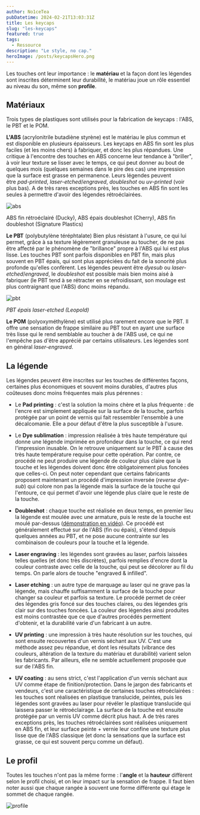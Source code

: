 ```yaml
---
author: No1ceTea
pubDatetime: 2024-02-21T13:03:31Z
title: Les keycaps
slug: "les-keycaps"
featured: true
tags:
  - Ressource
description: "Le style, no cap."
heroImage: /posts/keycapsHero.png
---
```


Les touches ont leur importance : le **matériau** et la façon dont les légendes sont inscrites déterminent leur durabilité, le matériau joue un rôle essentiel au niveau du son, même son **profile**.

## Matériaux

Trois types de plastiques sont utilisés pour la fabrication de keycaps : l'ABS, le PBT et le POM.

**L'ABS** (acrylonitrile butadiène styrène) est le matériau le plus commun et est disponible en plusieurs épaisseurs. Les keycaps en ABS fin sont les plus faciles (et les moins chers) à fabriquer, et donc les plus répandues. Une critique à l'encontre des touches en ABS concerne leur tendance à "briller", à voir leur texture se lisser avec le temps, ce qui peut donner au bout de quelques mois (quelques semaines dans le pire des cas) une impression que la surface est grasse en permanence. Leurs légendes peuvent être *pad-printed*, *laser-etched*/_engraved_, *doubleshot* ou *uv-printed* (voir plus bas). A de très rares exceptions près, les touches en ABS fin sont les seules à permettre d'avoir des légendes rétroéclairées.

![abs](/posts/abs.png)

ABS fin rétroéclairé (Ducky), ABS épais doubleshot (Cherry), ABS fin doubleshot (Signature Plastics)

**Le PBT** (polybutylène téréphtalate) Bien plus résistant à l'usure, ce qui lui permet, grâce à sa texture légèrement granuleuse au toucher, de ne pas être affecté par le phénomène de "brillance" propre à l'ABS qui lui est plus lisse. Les touches PBT sont parfois disponibles en PBT fin, mais plus souvent en PBT épais, qui sont plus appréciées du fait de la sonorité plus profonde qu'elles confèrent. Les légendes peuvent être *dyesub* ou *laser-etched*/_engraved_, le *doubleshot* est possible mais bien moins aisé à fabriquer (le PBT tend à se rétracter en se refroidissant, son moulage est plus contraignant que l'ABS) donc moins répandu.

![pbt](/posts/pbt.png)

_PBT épais laser-etched (Leopold)_

**Le POM** (polyoxyméthylène) est utilisé plus rarement encore que le PBT. Il offre une sensation de frappe similaire au PBT tout en ayant une surface très lisse qui le rend semblable au toucher à de l'ABS usé, ce qui ne l'empêche pas d'être apprécié par certains utilisateurs. Les légendes sont en général *laser-engraved*.

## La légende

Les légendes peuvent être inscrites sur les touches de différentes façons, certaines plus économiques et souvent moins durables, d'autres plus coûteuses donc moins fréquentes mais plus pérennes :

- Le **Pad printing** : c'est la solution la moins chère et la plus fréquente : de l'encre est simplement appliquée sur la surface de la touche, parfois protégée par un point de vernis qui fait ressembler l'ensemble à une décalcomanie. Elle a pour défaut d'être la plus susceptible à l'usure.

- Le **Dye sublimation** : impression réalisée à très haute température qui donne une légende imprimée en profondeur dans la touche, ce qui rend l'impression inusable. On le retrouve uniquement sur le PBT à cause des très haute température requise pour cette opération. Par contre, ce procédé ne peut produire une légende de couleur plus claire que la touche et les légendes doivent donc être obligatoirement plus foncées que celles-ci. On peut noter cependant que certains fabricants proposent maintenant un procédé d'impression inversée (_reverse dye-sub_) qui colore non pas la légende mais la surface de la touche qui l'entoure, ce qui permet d'avoir une légende plus claire que le reste de la touche.

- **Doubleshot** : chaque touche est réalisée en deux temps, en premier lieu la légende est moulée avec une armature, puis le reste de la touche est moulé par-dessus ([démonstration en vidéo](https://www.youtube.com/watch?v=GOpj2Zgk710)). Ce procédé est généralement effectué sur de l'ABS (fin ou épais), s'étend depuis quelques années au PBT, et ne pose aucune contrainte sur les
  combinaison de couleurs pour la touche et la légende.

- **Laser engraving** : les légendes sont gravées au laser, parfois laissées telles quelles (et donc très discrètes), parfois remplies d'encre dont la couleur contraste avec celle de la touche, qui peut se décolorer au fil du temps. On parle alors de touche "engraved & infilled".

- **Laser etching** : un autre type de marquage au laser qui ne grave pas la légende, mais chauffe suffisamment la surface de la touche pour changer sa couleur et parfois sa texture. Le procédé permet de créer des légendes gris foncé sur des touches claires, ou des légendes gris clair sur des touches foncées. La couleur des légendes ainsi produites est moins contrastée que ce que d'autres procédés permettent d'obtenir, et la durabilité varie d'un fabricant à un autre.

- **UV printing** : une impression à très haute résolution sur les touches, qui sont ensuite recouvertes d'un vernis séchant aux UV. C'est une méthode assez peu répandue, et dont les résultats (vibrance des couleurs, altération de la texture du matériau et durabilité) varient selon les fabricants. Par ailleurs, elle ne semble actuellement proposée que sur de l'ABS fin.

- **UV coating** : au sens strict, c'est l'application d'un vernis séchant aux UV comme étape de finition/protection. Dans le jargon des fabricants et vendeurs, c'est une caractéristique de certaines touches rétroéclairées : les touches sont réalisées en plastique translucide, peintes, puis les légendes sont gravées au laser pour révéler le plastique translucide qui laissera passer le rétroéclairage. La surface de la touche est ensuite protégée par un vernis UV comme décrit plus haut. A de très rares exceptions près, les touches rétroéclairées sont réalisées uniquement en ABS fin, et leur surface peinte + vernie leur confine une texture plus lisse que de l'ABS classique (et donc la sensations que la surface est grasse, ce qui est souvent perçu comme un défaut).

## Le profil

Toutes les touches n'ont pas la même forme : l'**angle** et la **hauteur** diffèrent selon le profil choisi, et on leur impact sur la sensation de frappe. Il faut bien noter aussi que chaque rangée à souvent une forme différente qui étage le sommet de chaque rangée.

![profile](/posts/profile.png)
